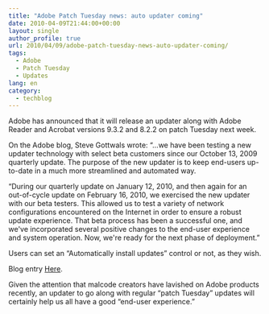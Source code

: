 ```yaml
---
title: "Adobe Patch Tuesday news: auto updater coming"
date: 2010-04-09T21:44:00+00:00
layout: single
author_profile: true
url: 2010/04/09/adobe-patch-tuesday-news-auto-updater-coming/
tags:
  - Adobe
  - Patch Tuesday
  - Updates
lang: en
category: 
  - techblog
---
```

Adobe has announced that it will release an updater along with Adobe Reader and Acrobat versions 9.3.2 and 8.2.2 on patch Tuesday next week.

On the Adobe blog, Steve Gottwals wrote: “…we have been testing a new updater technology with select beta customers since our October 13, 2009 quarterly update. The purpose of the new updater is to keep end-users up-to-date in a much more streamlined and automated way. 

“During our quarterly update on January 12, 2010, and then again for an out-of-cycle update on February 16, 2010, we exercised the new updater with our beta testers. This allowed us to test a variety of network configurations encountered on the Internet in order to ensure a robust update experience. That beta process has been a successful one, and we've incorporated several positive changes to the end-user experience and system operation. Now, we're ready for the next phase of deployment.”

Users can set an “Automatically install updates” control or not, as they wish.

Blog entry [Here](http://blogs.adobe.com/adobereader/2010/04/upcoming_adobe_reader_and_acro.html).

Given the attention that malcode creators have lavished on Adobe products recently, an updater to go along with regular “patch Tuesday” updates will certainly help us all have a good “end-user experience.”